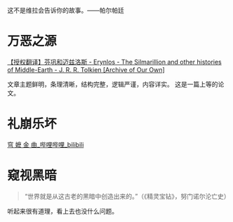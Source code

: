 这不是维拉会告诉你的故事。——帕尔帕廷


# 万恶之源
[【授权翻译】芬巩和迈兹洛斯 - Erynlos - The Silmarillion and other histories of Middle-Earth - J. R. R. Tolkien [Archive of Our Own]](https://archiveofourown.org/works/51692149)

文章主题鲜明，条理清晰，结构完整，逻辑严谨，内容详实。
这是一篇上等的论文。

# 礼崩乐坏
[穹 嬷 金 曲_哔哩哔哩_bilibili](https://www.bilibili.com/video/BV1pz421Y7XE/)


# 窥视黑暗
> “世界就是从这古老的黑暗中创造出来的。”（《精灵宝钻》，努门诺尔沦亡史）

听起来很有道理，看上去也没什么问题。